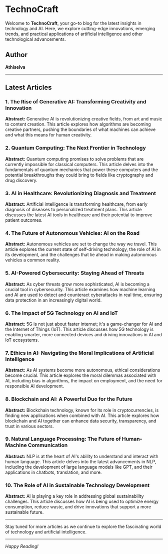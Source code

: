# TechnoCraft

Welcome to **TechnoCraft**, your go-to blog for the latest insights in technology and AI. Here, we explore cutting-edge innovations, emerging trends, and practical applications of artificial intelligence and other technological advancements.

## Author

**Athiselva**

---

## Latest Articles

### 1. **The Rise of Generative AI: Transforming Creativity and Innovation**
**Abstract:** Generative AI is revolutionizing creative fields, from art and music to content creation. This article explores how algorithms are becoming creative partners, pushing the boundaries of what machines can achieve and what this means for human creativity.

### 2. **Quantum Computing: The Next Frontier in Technology**
**Abstract:** Quantum computing promises to solve problems that are currently impossible for classical computers. This article delves into the fundamentals of quantum mechanics that power these computers and the potential breakthroughs they could bring to fields like cryptography and drug discovery.

### 3. **AI in Healthcare: Revolutionizing Diagnosis and Treatment**
**Abstract:** Artificial intelligence is transforming healthcare, from early diagnosis of diseases to personalized treatment plans. This article discusses the latest AI tools in healthcare and their potential to improve patient outcomes.

### 4. **The Future of Autonomous Vehicles: AI on the Road**
**Abstract:** Autonomous vehicles are set to change the way we travel. This article explores the current state of self-driving technology, the role of AI in its development, and the challenges that lie ahead in making autonomous vehicles a common reality.

### 5. **AI-Powered Cybersecurity: Staying Ahead of Threats**
**Abstract:** As cyber threats grow more sophisticated, AI is becoming a crucial tool in cybersecurity. This article examines how machine learning and AI are used to detect and counteract cyberattacks in real time, ensuring data protection in an increasingly digital world.

### 6. **The Impact of 5G Technology on AI and IoT**
**Abstract:** 5G is not just about faster internet; it's a game-changer for AI and the Internet of Things (IoT). This article discusses how 5G technology is enabling smarter, more connected devices and driving innovations in AI and IoT ecosystems.

### 7. **Ethics in AI: Navigating the Moral Implications of Artificial Intelligence**
**Abstract:** As AI systems become more autonomous, ethical considerations become crucial. This article explores the moral dilemmas associated with AI, including bias in algorithms, the impact on employment, and the need for responsible AI development.

### 8. **Blockchain and AI: A Powerful Duo for the Future**
**Abstract:** Blockchain technology, known for its role in cryptocurrencies, is finding new applications when combined with AI. This article explores how blockchain and AI together can enhance data security, transparency, and trust in various sectors.

### 9. **Natural Language Processing: The Future of Human-Machine Communication**
**Abstract:** NLP is at the heart of AI's ability to understand and interact with human language. This article delves into the latest advancements in NLP, including the development of large language models like GPT, and their applications in chatbots, translation, and more.

### 10. **The Role of AI in Sustainable Technology Development**
**Abstract:** AI is playing a key role in addressing global sustainability challenges. This article discusses how AI is being used to optimize energy consumption, reduce waste, and drive innovations that support a more sustainable future.

---

Stay tuned for more articles as we continue to explore the fascinating world of technology and artificial intelligence.

---

*Happy Reading!*
